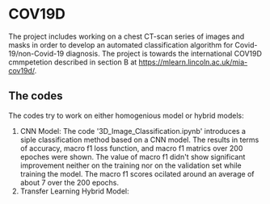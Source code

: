 # COV19D
The project includes working on a chest CT-scan series of images and masks in order to develop an automated classification algorithm for Covid-19/non-Covid-19 diagnosis. The project is towards the international COV19D cmmpetetion described in section B at https://mlearn.lincoln.ac.uk/mia-cov19d/.
## The codes
The codes try to work on either homogenious model or hybrid models:          
1. CNN Model: The code '3D_Image_Classification.ipynb' introduces a siple classification method based on a CNN model. The results in terms of accuracy, macro f1 loss function, and macro f1 matrics over 200 epoches were shown. The value of macro f1 didn't show significant improvement neither on the training nor on the validation set while training the model. The macro f1 scores ocilated around an average of about 7 over the 200 epochs.
2. Transfer Learning Hybrid Model:

